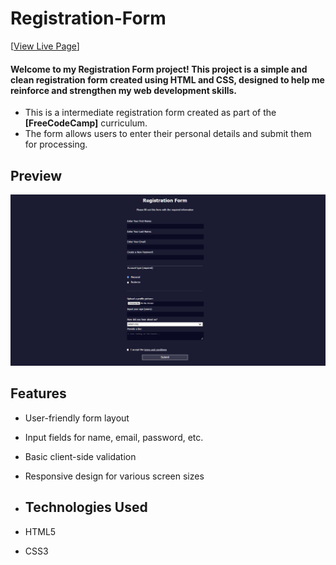 # Registration-Form
[[View Live Page](https://rituparna-pahal.github.io/Registration-Form/)] 
#### Welcome to my Registration Form project! This project is a simple and clean registration form created using HTML and CSS, designed to help me reinforce and strengthen my web development skills.
- This is a intermediate registration form created as part of the **[FreeCodeCamp]** curriculum.
- The form allows users to enter their personal details and submit them for processing.
## Preview

![screenshot](reg.png)

## Features

- User-friendly form layout
- Input fields for name, email, password, etc.
- Basic client-side validation
- Responsive design for various screen sizes
- ## Technologies Used

- HTML5
- CSS3
